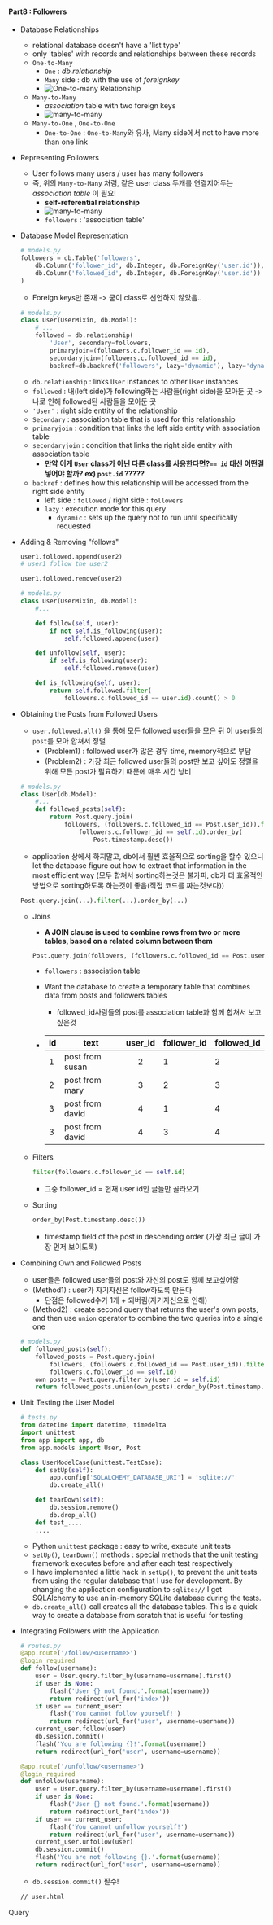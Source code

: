 #### Part8 : Followers

* Database Relationships

  * relational database doesn't have a 'list type'
  * only 'tables' with records and relationships between these records
  * `One-to-Many`
    * `One` : *db.relationship* 
    * `Many` side : db with the use of  *foreignkey*
    * ![One-to-many Relationship](https://blog.miguelgrinberg.com/static/images/mega-tutorial/ch04-users-posts.png)
  * `Many-to-Many`
    * *association* table with two foreign keys
    * ![many-to-many](https://blog.miguelgrinberg.com/static/images/mega-tutorial/ch08-students-teachers.png)
  * `Many-to-One` , `One-to-One`
    * `One-to-One` : `One-to-Many`와 유사, Many side에서 not to have more than one link

* Representing Followers

  * User follows many users / user has many followers
  * 즉, 위의 `Many-to-Many` 처럼, 같은 user class 두개를 연결지어두는 *association table* 이 필요!
    * **self-referential relationship**
    * ![many-to-many](https://blog.miguelgrinberg.com/static/images/mega-tutorial/ch08-followers-schema.png)
    * `followers` : 'association table'

* Database Model Representation

  ```python
  # models.py
  followers = db.Table('followers',
      db.Column('follower_id', db.Integer, db.ForeignKey('user.id')),
      db.Column('followed_id', db.Integer, db.ForeignKey('user.id'))
  )
  ```

  * Foreign keys만 존재 ->  굳이 class로 선언하지 않았음..

  ```python
  # models.py
  class User(UserMixin, db.Model):
      # ...
      followed = db.relationship(
          'User', secondary=followers,
          primaryjoin=(followers.c.follower_id == id),
          secondaryjoin=(followers.c.followed_id == id),
          backref=db.backref('followers', lazy='dynamic'), lazy='dynamic')
  ```

  * `db.relationship` : links `User` instances to other `User` instances
  * `followed` : 내(left side)가 following하는 사람들(right side)을 모아둔 곳 -> 나로 인해 followed된 사람들을 모아둔 곳
  * `'User'` : right side enttity of the relationship
  * `Secondary` : association table that is used for this relationship
  * `primaryjoin` : condition that links the left side entity with association table
  * `secondaryjoin` : condition that links the right side entity with association table
    * **만약 이게 `User` class가 아닌 다른 class를 사용한다면?`== id` 대신 어떤걸 넣어야 할까? ex) `post.id` ?????**
  * `backref` : defines how this relationship will be accessed from the right side entity
    * left side : `followed` / right side : `followers`
    * `lazy` : execution mode for this query
      * `dynamic` : sets up the query not to run until specifically requested



* Adding & Removing "follows"

  ```python
  user1.followed.append(user2)
  # user1 follow the user2
  
  user1.followed.remove(user2)
  ```

  ```python
  # models.py
  class User(UserMixin, db.Model):
      #...
  
      def follow(self, user):
          if not self.is_following(user):
              self.followed.append(user)
  
      def unfollow(self, user):
          if self.is_following(user):
              self.followed.remove(user)
  
      def is_following(self, user):
          return self.followed.filter(
              followers.c.followed_id == user.id).count() > 0
  ```

  

* Obtaining the Posts from Followed Users

  * `user.followed.all()` 을 통해 모든 followed user들을 모은 뒤 이 user들의 `post`를 모아 합쳐서 정렬
    * (Problem1) : followed user가 많은 경우 time, memory적으로 부담
    * (Problem2) : 가장 최근 followed user들의 post만 보고 싶어도 정렬을 위해 모든 post가 필요하기 때문에 매우 시간 낭비

  ```python
  # models.py
  class User(db.Model):
      #...
      def followed_posts(self):
          return Post.query.join(
              followers, (followers.c.followed_id == Post.user_id)).filter(
                  followers.c.follower_id == self.id).order_by(
                      Post.timestamp.desc())
  ```

  * application 상에서 하지말고, db에서 훨씬 효율적으로 sorting을 할수 있으니 let the database figure out how to extract that information in the most efficient way (모두 합쳐서 sorting하는것은 불가피, db가 더 효울적인 방법으로 sorting하도록 하는것이 좋음(직접 코드를 짜는것보다))

  

  ```python
  Post.query.join(...).filter(...).order_by(...)
  ```

  * Joins

    * **A JOIN clause is used to combine rows from two or more tables, based on a related column between them**

    ```python
    Post.query.join(followers, (followers.c.followed_id == Post.user_id))
    ```

    * `followers` : association table

    * Want the database to create a temporary table that combines data from posts and followers tables

      * followed_id사람들의 post를 association table과 함께 합쳐서 보고 싶은것

    * | id   | text            | user_id | follower_id | followed_id |
      | ---- | --------------- | :-----: | ----------- | ----------- |
      | 1    | post from susan |    2    | 1           | 2           |
      | 2    | post from mary  |    3    | 2           | 3           |
      | 3    | post from david |    4    | 1           | 4           |
      | 3    | post from david |    4    | 3           | 4           |

  * Filters

    ```python
    filter(followers.c.follower_id == self.id)
    ```

    * 그중 follower_id = 현재 user id인 글들만 골라오기

  * Sorting

    ```python
    order_by(Post.timestamp.desc())
    ```

    * timestamp field of the post in descending order (가장 최근 글이 가장 먼저 보이도록)

* Combining Own and Followed Posts

  * user들은 followed user들의 post와 자신의 post도 함께 보고싶어함
  * (Method1) : user가 자기자신은 follow하도록 만든다
    * 단점은 followed수가 1개 + 되버림(자기자신으로 인해)
  * (Method2) : create second query that returns the user's own posts, and then use `union` operator to combine the two queries into a single one

  ```python
  # models.py
  def followed_posts(self):
      followed_posts = Post.query.join(
          followers, (followers.c.followed_id == Post.user_id)).filter(
          followers.c.follower_id == self.id)
      own_posts = Post.query.filter_by(user_id = self.id)
      return followed_posts.union(own_posts).order_by(Post.timestamp.desc())    
  ```

  

* Unit Testing the User Model

  ```python
  # tests.py
  from datetime import datetime, timedelta
  import unittest
  from app import app, db
  from app.models import User, Post
  
  class UserModelCase(unittest.TestCase):
      def setUp(self):
          app.config['SQLALCHEMY_DATABASE_URI'] = 'sqlite://'
          db.create_all()
  
      def tearDown(self):
          db.session.remove()
          db.drop_all()
      def test_....
      ....
  ```

  

  * Python `unittest` package : easy to write, execute unit tests
  * `setUp()`, `tearDown()` methods : special methods that the unit testing framework executes before and after each test respectively
  *  I have implemented a little hack in `setUp()`, to prevent the unit tests from using the regular database that I use for development. By changing the application configuration to `sqlite://` I get SQLAlchemy to use an in-memory SQLite database during the tests.
  * `db.create_all()` call creates all the database tables. This is a quick way to create a database from scratch that is useful for testing



* Integrating Followers with the Application

  ```python
  # routes.py
  @app.route('/follow/<username>')
  @login_required
  def follow(username):
      user = User.query.filter_by(username=username).first()
      if user is None:
          flash('User {} not found.'.format(username))
          return redirect(url_for('index'))
      if user == current_user:
          flash('You cannot follow yourself!')
          return redirect(url_for('user', username=username))
      current_user.follow(user)
      db.session.commit()
      flash('You are following {}!'.format(username))
      return redirect(url_for('user', username=username))
  
  @app.route('/unfollow/<username>')
  @login_required
  def unfollow(username):
      user = User.query.filter_by(username=username).first()
      if user is None:
          flash('User {} not found.'.format(username))
          return redirect(url_for('index'))
      if user == current_user:
          flash('You cannot unfollow yourself!')
          return redirect(url_for('user', username=username))
      current_user.unfollow(user)
      db.session.commit()
      flash('You are not following {}.'.format(username))
      return redirect(url_for('user', username=username))
  ```

  * `db.session.commit()` 필수!

  ```html
  // user.html
  
  ```

  



Query